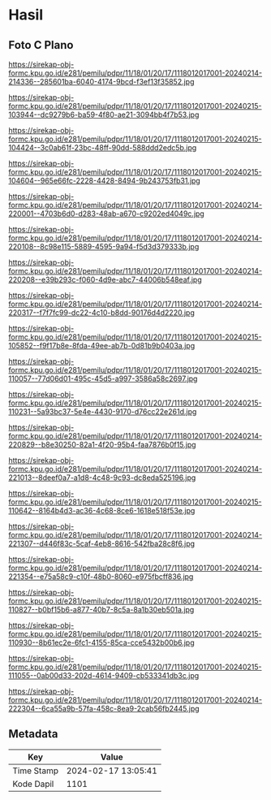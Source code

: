 # Hasil

## Foto C Plano

https://sirekap-obj-formc.kpu.go.id/e281/pemilu/pdpr/11/18/01/20/17/1118012017001-20240214-214336--285601ba-6040-4174-9bcd-f3ef13f35852.jpg

https://sirekap-obj-formc.kpu.go.id/e281/pemilu/pdpr/11/18/01/20/17/1118012017001-20240215-103944--dc9279b6-ba59-4f80-ae21-3094bb4f7b53.jpg

https://sirekap-obj-formc.kpu.go.id/e281/pemilu/pdpr/11/18/01/20/17/1118012017001-20240215-104424--3c0ab61f-23bc-48ff-90dd-588ddd2edc5b.jpg

https://sirekap-obj-formc.kpu.go.id/e281/pemilu/pdpr/11/18/01/20/17/1118012017001-20240215-104604--965e66fc-2228-4428-8494-9b243753fb31.jpg

https://sirekap-obj-formc.kpu.go.id/e281/pemilu/pdpr/11/18/01/20/17/1118012017001-20240214-220001--4703b6d0-d283-48ab-a670-c9202ed4049c.jpg

https://sirekap-obj-formc.kpu.go.id/e281/pemilu/pdpr/11/18/01/20/17/1118012017001-20240214-220108--8c98e115-5889-4595-9a94-f5d3d379333b.jpg

https://sirekap-obj-formc.kpu.go.id/e281/pemilu/pdpr/11/18/01/20/17/1118012017001-20240214-220208--e39b293c-f060-4d9e-abc7-44006b548eaf.jpg

https://sirekap-obj-formc.kpu.go.id/e281/pemilu/pdpr/11/18/01/20/17/1118012017001-20240214-220317--f7f7fc99-dc22-4c10-b8dd-90176d4d2220.jpg

https://sirekap-obj-formc.kpu.go.id/e281/pemilu/pdpr/11/18/01/20/17/1118012017001-20240215-105852--f9f17b8e-8fda-49ee-ab7b-0d81b9b0403a.jpg

https://sirekap-obj-formc.kpu.go.id/e281/pemilu/pdpr/11/18/01/20/17/1118012017001-20240215-110057--77d06d01-495c-45d5-a997-3586a58c2697.jpg

https://sirekap-obj-formc.kpu.go.id/e281/pemilu/pdpr/11/18/01/20/17/1118012017001-20240215-110231--5a93bc37-5e4e-4430-9170-d76cc22e261d.jpg

https://sirekap-obj-formc.kpu.go.id/e281/pemilu/pdpr/11/18/01/20/17/1118012017001-20240214-220829--b8e30250-82a1-4f20-95b4-faa7876b0f15.jpg

https://sirekap-obj-formc.kpu.go.id/e281/pemilu/pdpr/11/18/01/20/17/1118012017001-20240214-221013--8deef0a7-a1d8-4c48-9c93-dc8eda525196.jpg

https://sirekap-obj-formc.kpu.go.id/e281/pemilu/pdpr/11/18/01/20/17/1118012017001-20240215-110642--8164b4d3-ac36-4c68-8ce6-1618e518f53e.jpg

https://sirekap-obj-formc.kpu.go.id/e281/pemilu/pdpr/11/18/01/20/17/1118012017001-20240214-221307--d446f83c-5caf-4eb8-8616-542fba28c8f6.jpg

https://sirekap-obj-formc.kpu.go.id/e281/pemilu/pdpr/11/18/01/20/17/1118012017001-20240214-221354--e75a58c9-c10f-48b0-8060-e975fbcff836.jpg

https://sirekap-obj-formc.kpu.go.id/e281/pemilu/pdpr/11/18/01/20/17/1118012017001-20240215-110827--b0bf15b6-a877-40b7-8c5a-8a1b30eb501a.jpg

https://sirekap-obj-formc.kpu.go.id/e281/pemilu/pdpr/11/18/01/20/17/1118012017001-20240215-110930--8b61ec2e-6fc1-4155-85ca-cce5432b00b6.jpg

https://sirekap-obj-formc.kpu.go.id/e281/pemilu/pdpr/11/18/01/20/17/1118012017001-20240215-111055--0ab00d33-202d-4614-9409-cb533341db3c.jpg

https://sirekap-obj-formc.kpu.go.id/e281/pemilu/pdpr/11/18/01/20/17/1118012017001-20240214-222304--6ca55a9b-57fa-458c-8ea9-2cab56fb2445.jpg


## Metadata

| Key        | Value               |
| ---------- | ------------------- |
| Time Stamp | 2024-02-17 13:05:41 |
| Kode Dapil | 1101                |



